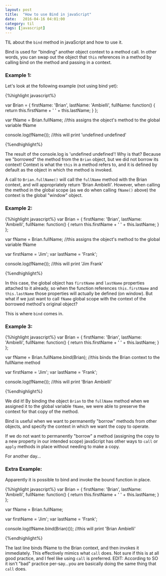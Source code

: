 ```yaml
---
layout: post
title:  "How to use Bind in javaScript"
date:   2016-04-16 04:01:00
category: til
tags: [javascript]
---
```


TIL about the `bind` method in javaScript and how to use it.

Bind is used for "binding" another object context to a method call. In other words, you can swap out the object that `this` references in a method by calling bind on the method and passing in a context.

### Example 1:
Let's look at the following example (not using bind yet):

{%highlight javascript%}

var Brian = {
	firstName: 'Brian',
	lastName: 'Ambielli',
	fullName: function() {
		return this.firstName + ' ' + this.lastName;
	}
};

var fName = Brian.fullName; //this assigns the object's method to the global variable fName

console.log(fName()); //this will print 'undefined undefined'

{%endhighlight%}

The result of the console.log is 'undefined undefined'! Why is that? Because we "borrowed" the method from the `Brian` object, but we did not borrow its context! Context is what the `this` in a method refers to, and it is defined by default as the object in which the method is invoked.

A call to `Brian.fullName()` will call the `fullName` method with the Brian context, and will appropriately return 'Brian Ambielli'. However, when calling the method in the global scope (as we do when calling `fName()` above) the context is the global "window" object.

### Example 2:

{%highlight javascript%}
var Brian = {
	firstName: 'Brian',
	lastName: 'Ambielli',
	fullName: function() {
		return this.firstName + ' ' + this.lastName;
	}
};

var fName = Brian.fullName; //this assigns the object's method to the global variable fName

var firstName = 'Jim';
var lastName = 'Frank';

console.log(fName()); //this will print 'Jim Frank'

{%endhighlight%}

In this case, the global object has `firstName` and `lastName` properties attached to it already, so when the function references `this.firstName` and `this.lastName` those properties will actually be defined (on window). But what if we just want to call `fName` global scope with the context of the borrowed method's original object?

This is where `bind` comes in.

### Example 3:

{%highlight javascript%}
var Brian = {
	firstName: 'Brian',
	lastName: 'Ambielli',
	fullName: function() {
		return this.firstName + ' ' + this.lastName;
	}
};

var fName = Brian.fullName.bind(Brian); //this binds the Brian context to the fullName method

var firstName = 'Jim';
var lastName = 'Frank';

console.log(fName()); //this will print 'Brian Ambielli'

{%endhighlight%}

We did it! By binding the object `Brian` to the `fullName` method when we assigned it to the global variable `fName`, we were able to preserve the context for that copy of the method.

Bind is useful when we want to permanently "borrow" methods from other objects, and specify the context in which we want the copy to operate.

If we do not want to permanently "borrow" a method (assigning the copy to a new property in our intended scope) javaScript has other ways to `call` or `apply` methods in place without needing to make a copy.

For another day...

### Extra Example:

Apparently it is possible to bind and invoke the bound function in place.

{%highlight javascript%}
var Brian = {
	firstName: 'Brian',
	lastName: 'Ambielli',
	fullName: function() {
		return this.firstName + ' ' + this.lastName;
	}
};

var fName = Brian.fullName;

var firstName = 'Jim';
var lastName = 'Frank';

console.log(fName.bind(Brian)()); //this will print 'Brian Ambielli'

{%endhighlight%}

The last line binds fName to the Brian context, and then invokes it immediately. This effectively mimics what `call` does. Not sure if this is at all good practice, and I feel like using `call` is preferred. EDIT: According to SO it isn't "bad" practice per-say...you are basically doing the same thing that `call` does.

